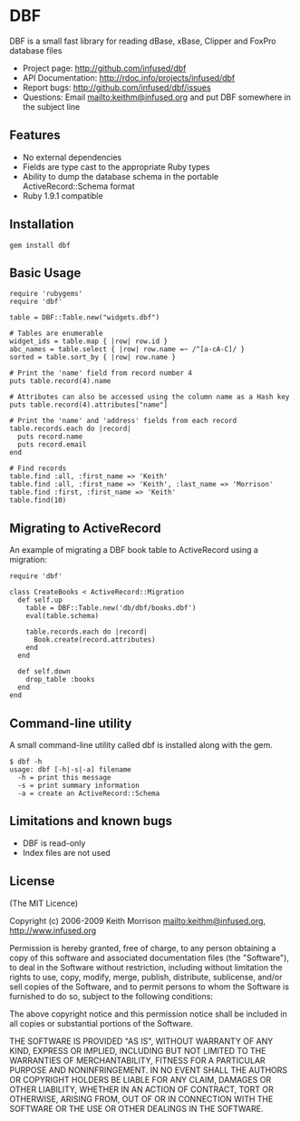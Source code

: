 # DBF

DBF is a small fast library for reading dBase, xBase, Clipper and FoxPro database files

* Project page: <http://github.com/infused/dbf>
* API Documentation: <http://rdoc.info/projects/infused/dbf>
* Report bugs: <http://github.com/infused/dbf/issues>
* Questions: Email <mailto:keithm@infused.org> and put DBF somewhere in the subject line

## Features

* No external dependencies
* Fields are type cast to the appropriate Ruby types
* Ability to dump the database schema in the portable ActiveRecord::Schema format
* Ruby 1.9.1 compatible

## Installation
  
    gem install dbf
  
## Basic Usage

    require 'rubygems'
    require 'dbf'

    table = DBF::Table.new("widgets.dbf")

    # Tables are enumerable
    widget_ids = table.map { |row| row.id }
    abc_names = table.select { |row| row.name =~ /^[a-cA-C]/ }
    sorted = table.sort_by { |row| row.name }

    # Print the 'name' field from record number 4
    puts table.record(4).name

    # Attributes can also be accessed using the column name as a Hash key
    puts table.record(4).attributes["name"]
  
    # Print the 'name' and 'address' fields from each record
    table.records.each do |record|
      puts record.name
      puts record.email
    end

    # Find records
    table.find :all, :first_name => 'Keith'
    table.find :all, :first_name => 'Keith', :last_name => 'Morrison'
    table.find :first, :first_name => 'Keith'
    table.find(10)
  
## Migrating to ActiveRecord

An example of migrating a DBF book table to ActiveRecord using a migration:

    require 'dbf'

    class CreateBooks < ActiveRecord::Migration
      def self.up
        table = DBF::Table.new('db/dbf/books.dbf')
        eval(table.schema)

        table.records.each do |record|
          Book.create(record.attributes)
        end
      end

      def self.down
        drop_table :books
      end
    end
  
## Command-line utility

A small command-line utility called dbf is installed along with the gem.

    $ dbf -h
    usage: dbf [-h|-s|-a] filename
      -h = print this message
      -s = print summary information
      -a = create an ActiveRecord::Schema
  
## Limitations and known bugs
  
* DBF is read-only
* Index files are not used

## License

(The MIT Licence)

Copyright (c) 2006-2009 Keith Morrison <mailto:keithm@infused.org>, <http://www.infused.org>

Permission is hereby granted, free of charge, to any person
obtaining a copy of this software and associated documentation
files (the "Software"), to deal in the Software without
restriction, including without limitation the rights to use,
copy, modify, merge, publish, distribute, sublicense, and/or sell
copies of the Software, and to permit persons to whom the
Software is furnished to do so, subject to the following
conditions:

The above copyright notice and this permission notice shall be
included in all copies or substantial portions of the Software.

THE SOFTWARE IS PROVIDED "AS IS", WITHOUT WARRANTY OF ANY KIND,
EXPRESS OR IMPLIED, INCLUDING BUT NOT LIMITED TO THE WARRANTIES
OF MERCHANTABILITY, FITNESS FOR A PARTICULAR PURPOSE AND
NONINFRINGEMENT. IN NO EVENT SHALL THE AUTHORS OR COPYRIGHT
HOLDERS BE LIABLE FOR ANY CLAIM, DAMAGES OR OTHER LIABILITY,
WHETHER IN AN ACTION OF CONTRACT, TORT OR OTHERWISE, ARISING
FROM, OUT OF OR IN CONNECTION WITH THE SOFTWARE OR THE USE OR
OTHER DEALINGS IN THE SOFTWARE.
